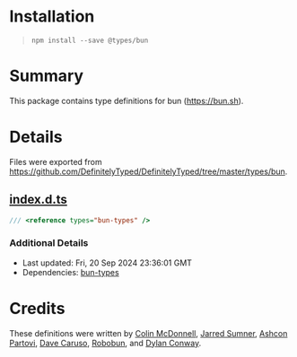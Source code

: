 # Installation
> `npm install --save @types/bun`

# Summary
This package contains type definitions for bun (https://bun.sh).

# Details
Files were exported from https://github.com/DefinitelyTyped/DefinitelyTyped/tree/master/types/bun.
## [index.d.ts](https://github.com/DefinitelyTyped/DefinitelyTyped/tree/master/types/bun/index.d.ts)
````ts
/// <reference types="bun-types" />

````

### Additional Details
 * Last updated: Fri, 20 Sep 2024 23:36:01 GMT
 * Dependencies: [bun-types](https://npmjs.com/package/bun-types)

# Credits
These definitions were written by [Colin McDonnell](https://github.com/colinhacks), [Jarred Sumner](https://github.com/Jarred-Sumner), [Ashcon Partovi](https://github.com/electroid), [Dave Caruso](https://github.com/paperdave), [Robobun](https://github.com/robobun), and [Dylan Conway](https://github.com/dylan-conway).
